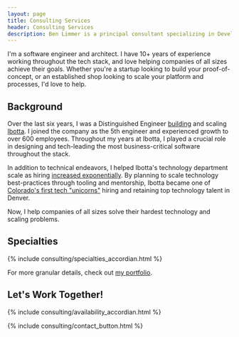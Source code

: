 ```yaml
---
layout: page
title: Consulting Services
header: Consulting Services
description: Ben Limmer is a principal consultant specializing in Developer Tools & Experience, Cloud Computing, Front-End and Back-End Development and speaking engagements.
---
```


I'm a software engineer and architect. I have 10+ years of experience working throughout the
tech stack, and love helping companies of all sizes achieve their goals. Whether
you're a startup looking to build your proof-of-concept, or an established shop
looking to scale your platform and processes, I'd love to help.

## Background

Over the last six years, I was a Distinguished Engineer [building](https://medium.com/building-ibotta)
and scaling [Ibotta](https://ibotta.com/). I joined the company as the 5th engineer and experienced growth to over 600 employees. Throughout my years at Ibotta, I played a crucial role in designing and tech-leading the most business-critical software throughout the stack.

In addition to technical endeavors, I helped Ibotta's technology department scale as hiring [increased exponentially](https://medium.com/building-ibotta/actively-building-ibottas-engineering-culture-with-monique-aida-mitchell-da6847e9cefd). By planning to scale technology best-practices through tooling and mentorship, Ibotta became one of [Colorado's first tech "unicorns"](https://www.builtincolorado.com/2019/08/05/ibotta-series-d-funding-unicorn) hiring and retaining top technology talent in Denver.

Now, I help companies of all sizes solve their hardest technology and scaling problems.

## Specialties

{% include consulting/specialties_accordian.html %}

For more granular details, check out [my portfolio](/portfolio).

## Let's Work Together!

{% include consulting/availability_accordian.html %}

{% include consulting/contact_button.html %}
